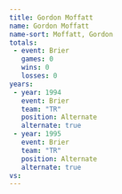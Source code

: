 ```yaml
---
title: Gordon Moffatt
name: Gordon Moffatt
name-sort: Moffatt, Gordon
totals:
 - event: Brier
   games: 0
   wins: 0
   losses: 0
years:
 - year: 1994
   event: Brier
   team: "TR"
   position: Alternate
   alternate: true
 - year: 1995
   event: Brier
   team: "TR"
   position: Alternate
   alternate: true
vs:
---
```

